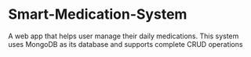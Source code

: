 # Smart-Medication-System
A web app that helps user manage their daily medications. This system uses MongoDB as its database and supports complete CRUD operations

